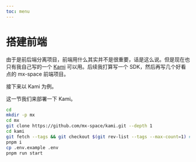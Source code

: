 ```yaml
---
toc: menu
---
```


# 搭建前端

由于是前后端分离项目，前端用什么其实并不是很重要，话是这么说。但是现在也只有我自己写的一个 [Kami](https://github.com/mx-space/kami) 可以用。后续我打算写一个 SDK，然后再写几个好看点的 mx-space 前端项目。

接下来以 Kami 为例。

这一节我们来部署一下 Kami。

```bash
cd
mkdir -p mx
cd mx
git clone https://github.com/mx-space/kami.git --depth 1
cd kami
git fetch --tags && git checkout $(git rev-list --tags --max-count=1) # 最后一个稳定分支
pnpm i
cp .env.example .env
pnpm run start
```

